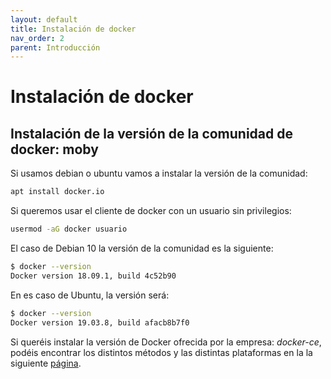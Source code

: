 ```yaml
---
layout: default
title: Instalación de docker
nav_order: 2
parent: Introducción
---
```

# Instalación de docker

## Instalación de la versión de la comunidad de docker: moby

Si usamos debian o ubuntu vamos a instalar la versión de la comunidad:

```bash
apt install docker.io
```

Si queremos usar el cliente de docker con un usuario sin privilegios:

```bash
usermod -aG docker usuario
```

El caso de Debian 10 la versión de la comunidad es la siguiente:

```bash
$ docker --version
Docker version 18.09.1, build 4c52b90
```

En es caso de Ubuntu, la versión será:

```bash
$ docker --version
Docker version 19.03.8, build afacb8b7f0
```

Si queréis instalar la versión de Docker ofrecida por la empresa: *docker-ce*, podéis encontrar los distintos métodos y las distintas plataformas en la  la siguiente [página](https://docs.docker.com/get-docker/).
